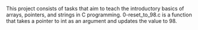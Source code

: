 This project consists of tasks that aim to teach the introductory basics of arrays, pointers, and strings in C programming.
0-reset_to_98.c is a function that takes a pointer to int as an argument and updates the value to 98.


